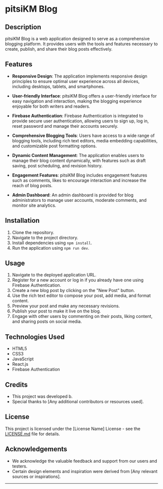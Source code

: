 # pitsiKM Blog

## Description
pitsiKM Blog is a web application designed to serve as a comprehensive blogging platform. It provides users with the tools and features necessary to create, publish, and share their blog posts effectively.

## Features

- **Responsive Design**: The application implements responsive design principles to ensure optimal user experience across all devices, including desktops, tablets, and smartphones.

- **User-friendly Interface**: pitsiKM Blog offers a user-friendly interface for easy navigation and interaction, making the blogging experience enjoyable for both writers and readers.

- **Firebase Authentication**: Firebase Authentication is integrated to provide secure user authentication, allowing users to sign up, log in, reset password and manage their accounts securely.

- **Comprehensive Blogging Tools**: Users have access to a wide range of blogging tools, including rich text editors, media embedding capabilities, and customizable post formatting options.

- **Dynamic Content Management**: The application enables users to manage their blog content dynamically, with features such as draft saving, post scheduling, and revision history.

- **Engagement Features**: pitsiKM Blog includes engagement features such as comments, likes to encourage interaction and increase the reach of blog posts.

<!-- - **Personalization Options**: Users can personalize their blog profiles, customize themes, and manage subscriptions to tailor their blogging experience to their preferences. -->

- **Admin Dashboard**: An admin dashboard is provided for blog administrators to manage user accounts, moderate comments, and monitor site analytics.

## Installation
1. Clone the repository.
2. Navigate to the project directory.
3. Install dependencies using `npm install`.
4. Run the application using `npm run dev`.

## Usage
1. Navigate to the deployed application URL.
2. Register for a new account or log in if you already have one using Firebase Authentication.
3. Create a new blog post by clicking on the "New Post" button.
4. Use the rich text editor to compose your post, add media, and format content.
5. Preview your post and make any necessary revisions.
6. Publish your post to make it live on the blog.
7. Engage with other users by commenting on their posts, liking content, and sharing posts on social media.

## Technologies Used
- HTML5
- CSS3
- JavaScript
- React.js
- Firebase Authentication

## Credits
- This project was developed b.
- Special thanks to [Any additional contributors or resources used].

## License
This project is licensed under the [License Name] License - see the [LICENSE.md](link-to-license-file) file for details.

## Acknowledgements
- We acknowledge the valuable feedback and support from our users and testers.
- Certain design elements and inspiration were derived from [Any relevant sources or inspirations].

---

